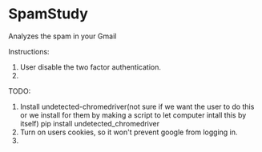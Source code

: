 # SpamStudy
Analyzes the spam in your Gmail

Instructions:
1. User disable the two factor authentication.
2. 

TODO: 
1. Install undetected-chromedriver(not sure if we want the user to do this or we install for them by making a script to let computer intall this by itself)
   pip install undetected_chromedriver
2. Turn on users cookies, so it won't prevent google from logging in.
3. 
